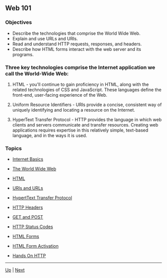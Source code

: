 ## Web 101

### Objectives
* Describe the technologies that comprise the World Wide Web.
* Explain and use URLs and URIs.
* Read and understand HTTP requests, responses, and headers.
* Describe how HTML forms interact with the web server and its programs.

### Three key technologies comprise the Internet application we call the World-Wide Web:

1. HTML - you'll continue to gain proficiency in HTML, along with the related technologies of CSS and JavaScript.  These languages define the front-end, user-facing experience of the Web.

2. Uniform Resource Identifiers - URIs provide a concise, consistent way of uniquely identifying and locating a resource on the Internet.

3. HyperText Transfer Protocol - HTTP provides the language in which web clients and servers communicate and transfer resources.  Creating web applications requires expertise in this relatively simple, text-based language, and in the ways it is used.

### Topics

* [Internet Basics](InternetBasics.md)

* [The World Wide Web](WorldWideWeb.md)

* [HTML](HTML.md)

* [URIs and URLs](UriUrl.md)

* [HypertText Transfer Protocol](HTTP.md)

* [HTTP Headers](HTTPHeaders.md)

* [GET and POST](GetPost.md)

* [HTTP Status Codes](HTTPStatusCodes.md)

* [HTML Forms](HTMLForms.md)

* [HTML Form Activation](HTMLFormActivation.md)

* [Hands On HTTP](HandsOnHTTP.md)

<hr>

[Up](../README.md) | [Next](InternetBasics.md)
